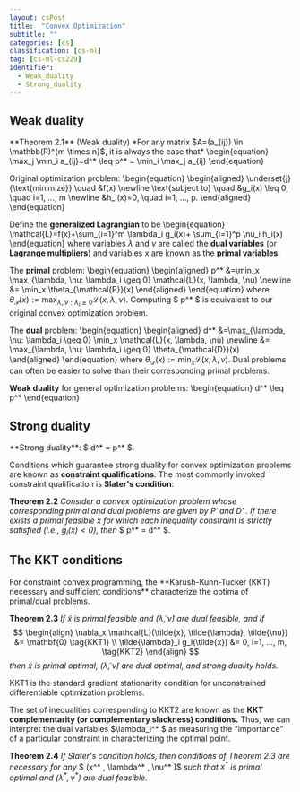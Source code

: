 ```yaml
---
layout: csPost
title:  "Convex Optimization"
subtitle: ""
categories: [cs]
classification: [cs-ml]
tag: [cs-ml-cs229]
identifier:
  - Weak_duality
  - Strong_duality
---
```


<h2 id="Weak_duality">Weak duality</h2>
**Theorem 2.1** (Weak duality) *For any matrix $A=(a_{ij}) \in \mathbb(R)^{m \times n}$, it is always the case that*
\begin{equation}
  \max_j \min_i a_{ij}=d^* \leq p^* = \min_i \max_j a_{ij}
\end{equation}

Original optimization problem:
\begin{equation}
\begin{aligned}
  \underset{j}{\text{minimize}} \quad &f(x) \newline
  \text{subject to} \quad &g_i(x) \leq 0, \quad i=1, ..., m \newline
  &h_i(x)=0, \quad i=1, ..., p.
\end{aligned}
\end{equation}

Define the **generalized Lagrangian** to be
\begin{equation}
  \mathcal{L}=f(x)+\sum_{i=1}^m \lambda_i g_i(x)+ \sum_{i=1}^p \nu_i h_i(x)
\end{equation}
where variables $\lambda$ and $\nu$ are called the **dual variables** (or **Lagrange multipliers**) and variables x are known as the **primal variables**.

The **primal** problem:
\begin{equation}
\begin{aligned}
  p^* &=\min_x \max_{\lambda, \nu: \lambda_i \geq 0} \mathcal{L}(x, \lambda, \nu) \newline
  &= \min_x \theta_{\mathcal{P}}(x)
\end{aligned}
\end{equation}
where $\theta_{\mathcal{P}}(x):= \max_{\lambda, \nu: \lambda_i \geq 0} \mathcal{L}(x, \lambda, \nu)$. Computing $ p^* $ is equivalent to our original convex optimization problem.

The **dual** problem:
\begin{equation}
\begin{aligned}
  d^* &=\max_{\lambda, \nu: \lambda_i \geq 0} \min_x \mathcal{L}(x, \lambda, \nu) \newline
  &= \max_{\lambda, \nu: \lambda_i \geq 0} \theta_{\mathcal{D}}(x)
\end{aligned}
\end{equation}
where $\theta_{\mathcal{D}}(x):= \min_x \mathcal{L}(x, \lambda, \nu)$. Dual problems can often be easier to solve than their corresponding primal problems.

**Weak duality** for general optimization problems:
\begin{equation}
  d^* \leq p^*
\end{equation}
<br>

<h2 id="Strong_duality">Strong duality</h2>
**Strong duality**: $ d^* = p^* $.

Conditions which guarantee strong duality for convex optimization problems are known as **constraint qualifications**. The most commonly invoked constraint qualification is **Slater's condition**:

**Theorem 2.2** *Consider a convex optimization problem whose corresponding primal and dual problems are given by $P'$ and $D'$ . If there exists a primal feasible $x$ for which each inequality constraint is strictly satisfied (i.e., $g_i(x)<0$), then* $ p^* = d^* $.  

<h2 id="KKT_conditions">The KKT conditions</h2>
For constraint convex programming, the **Karush-Kuhn-Tucker (KKT) necessary and sufficient conditions** characterize the optima of primal/dual problems.

**Theorem 2.3** *If $\tilde{x}$ is primal feasible and $(\tilde{\lambda}, \tilde{\nu})$ are dual feasible, and if*
$$ \begin{align}
  \nabla_x \mathcal{L}(\tilde{x}, \tilde{\lambda}, \tilde{\nu}) &= \mathbf{0} \tag{KKT1} \\
  \tilde{\lambda}_i g_i(\tilde{x}) &= 0, i=1, ..., m, \tag{KKT2}
\end{align} $$
*then $\tilde{x}$ is primal optimal, $(\tilde{\lambda}, \tilde{\nu})$ are dual optimal, and strong duality holds.*

KKT1 is the standard gradient stationarity condition for unconstrained differentiable optimization problems.

The set of inequalities corresponding to KKT2 are known as the **KKT complementarity (or complementary slackness) conditions.** Thus, we can interpret the dual variables $\lambda_i^* $ as measuring the "importance" of a particular constraint in characterizing the optimal point.

**Theorem 2.4** *If Slater's condition holds, then conditions of Theorem 2.3 are necessary for any* $ (x^* , \lambda^* , \nu^* )$ *such that $x^ *$ is primal optimal and $(\lambda^ *, \nu^ *)$ are dual feasible.*
